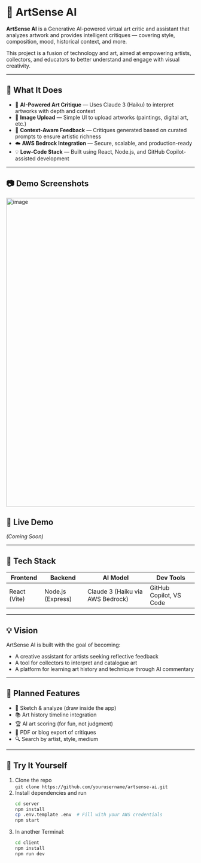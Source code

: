 # 🎨 ArtSense AI

**ArtSense AI** is a Generative AI-powered virtual art critic and assistant that analyzes artwork and provides intelligent critiques — covering style, composition, mood, historical context, and more.

This project is a fusion of technology and art, aimed at empowering artists, collectors, and educators to better understand and engage with visual creativity.

---

## 🧠 What It Does

- 🧠 **AI-Powered Art Critique** — Uses Claude 3 (Haiku) to interpret artworks with depth and context
- 📸 **Image Upload** — Simple UI to upload artworks (paintings, digital art, etc.)
- 💬 **Context-Aware Feedback** — Critiques generated based on curated prompts to ensure artistic richness
- ☁️ **AWS Bedrock Integration** — Secure, scalable, and production-ready
- 💡 **Low-Code Stack** — Built using React, Node.js, and GitHub Copilot-assisted development
---


## 📷 Demo Screenshots
<img width="557" height="826" alt="image" src="https://github.com/user-attachments/assets/a3ac1f00-ee88-460e-820f-b2f700376669" />

## 🚀 Live Demo

_(Coming Soon)_

---
## 🚀 Tech Stack

| Frontend | Backend | AI Model | Dev Tools |
|----------|---------|----------|-----------|
| React (Vite) | Node.js (Express) | Claude 3 (Haiku via AWS Bedrock) | GitHub Copilot, VS Code |

---
## 💡 Vision

ArtSense AI is built with the goal of becoming:
- A creative assistant for artists seeking reflective feedback
- A tool for collectors to interpret and catalogue art
- A platform for learning art history and technique through AI commentary

---


## 🧩 Planned Features

- 🎨 Sketch & analyze (draw inside the app)
- 📚 Art history timeline integration
- 🏆 AI art scoring (for fun, not judgment)
- 🧾 PDF or blog export of critiques
- 🔍 Search by artist, style, medium

---


## 🧪 Try It Yourself

1. Clone the repo  
   `git clone https://github.com/yourusername/artsense-ai.git`
2. Install dependencies and run
   ```bash
   cd server
   npm install
   cp .env.template .env  # Fill with your AWS credentials
   npm start
3. In another Terminal:
   ```bash
   cd client
   npm install
   npm run dev
